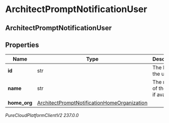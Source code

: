 # ArchitectPromptNotificationUser

## ArchitectPromptNotificationUser

## Properties

|Name | Type | Description | Notes|
|------------ | ------------- | ------------- | -------------|
| **id** | str | The ID of the user. | [optional] |
| **name** | str | The name of the user, if available. | [optional] |
| **home_org** | [ArchitectPromptNotificationHomeOrganization](ArchitectPromptNotificationHomeOrganization) |  | [optional] |



_PureCloudPlatformClientV2 237.0.0_
